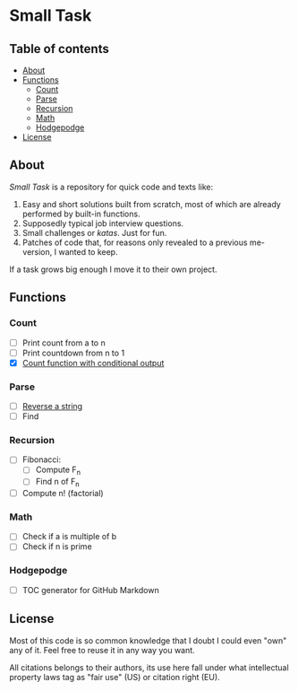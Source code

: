 # Small Task
## Table of contents

- [About](#about)
- [Functions](#funcions)
  - [Count](#count)
  - [Parse](#parse)
  - [Recursion](#recursion)
  - [Math](#math)
  - [Hodgepodge](#hodgepodge)
- [License](#license)


## About

*Small Task* is a repository for quick code and texts like:
1. Easy and short solutions built from scratch, most of which are already performed by built-in functions.
2. Supposedly typical job interview questions.
3. Small challenges or *katas*. Just for fun.
4. Patches of code that, for reasons only revealed to a previous me-version, I wanted to keep.

If a task grows big enough I move it to their own project.

## Functions

### Count

- [ ] Print count from a to n
- [ ] Print countdown from n to 1
- [x] [Count function with conditional output](/FizzBuzz.py)

### Parse
  - [ ] [Reverse a string](/reverse_str.py)
  - [ ] Find

### Recursion
- [ ] Fibonacci:
  - [ ] Compute F<sub>n</sub>
  - [ ] Find n of F<sub>n</sub>
- [ ] Compute n! (factorial)

### Math
- [ ] Check if a is multiple of b
- [ ] Check if n is prime

### Hodgepodge
- [ ] TOC generator for GitHub Markdown

## License

Most of this code is so common knowledge that I doubt I could even "own" any of it. Feel free to reuse it in any way you want.

All citations belongs to their authors, its use here fall under what intellectual property laws tag as "fair use" (US) or citation right (EU).
